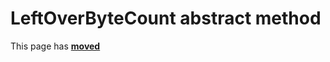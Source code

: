 # LeftOverByteCount abstract method

This page has [**moved**](https://lib-docs.delphidabbler.com/IOUtils/1/API/TPJPipeFilter-LeftOverByteCount)